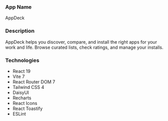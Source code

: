### App Name

AppDeck

### Description

AppDeck helps you discover, compare, and install the right apps for your work and life. Browse curated lists, check ratings, and manage your installs.

### Technologies

- React 19
- Vite 7
- React Router DOM 7
- Tailwind CSS 4
- DaisyUI
- Recharts
- React Icons
- React Toastify
- ESLint
